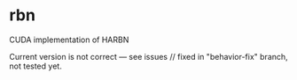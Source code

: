 # rbn

CUDA implementation of HARBN

Current version is not correct — see issues // fixed in "behavior-fix" branch, not tested yet.
